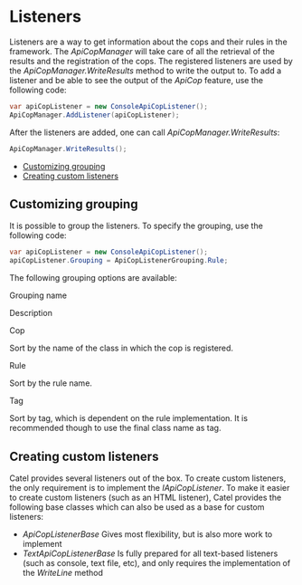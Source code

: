 # Listeners

Listeners are a way to get information about the cops and their rules in the framework. The *ApiCopManager* will take care of all the retrieval of the results and the registration of the cops. The registered listeners are used by the *ApiCopManager.WriteResults* method to write the output to. To add a listener and be able to see the output of the *ApiCop* feature, use the following code:

``` {.java data-syntaxhighlighter-params="brush: java; gutter: false; theme: Confluence" data-theme="Confluence" style="brush: java; gutter: false; theme: Confluence"}
var apiCopListener = new ConsoleApiCopListener();
ApiCopManager.AddListener(apiCopListener);
```

After the listeners are added, one can call *ApiCopManager.WriteResults*:

``` {.java data-syntaxhighlighter-params="brush: java; gutter: false; theme: Confluence" data-theme="Confluence" style="brush: java; gutter: false; theme: Confluence"}
ApiCopManager.WriteResults();
```

-   [Customizing grouping](#Listeners-Customizinggrouping)
-   [Creating custom listeners](#Listeners-Creatingcustomlisteners)

## Customizing grouping

It is possible to group the listeners. To specify the grouping, use the following code:

``` {.java data-syntaxhighlighter-params="brush: java; gutter: false; theme: Confluence" data-theme="Confluence" style="brush: java; gutter: false; theme: Confluence"}
var apiCopListener = new ConsoleApiCopListener();
apiCopListener.Grouping = ApiCopListenerGrouping.Rule;
```

The following grouping options are available:

Grouping name

Description

Cop

Sort by the name of the class in which the cop is registered.

Rule

Sort by the rule name.

Tag

Sort by tag, which is dependent on the rule implementation. It is recommended though to use the final class name as tag.

## Creating custom listeners

Catel provides several listeners out of the box. To create custom listeners, the only requirement is to implement the *IApiCopListener*. To make it easier to create custom listeners (such as an HTML listener), Catel provides the following base classes which can also be used as a base for custom listeners:

-   *ApiCopListenerBase*
    Gives most flexibility, but is also more work to implement 
-   *TextApiCopListenerBase*
    Is fully prepared for all text-based listeners (such as console, text file, etc), and only requires the implementation of the *WriteLine* method

 

 

